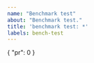 ```yaml
---
name: "Benchmark test"
about: "Benchmark test."
title: 'benchmark test: *'
labels: bench-test
---
```


{
    "pr": 0
}
